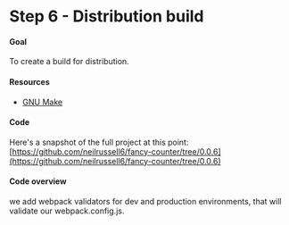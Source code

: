 Step 6 - Distribution build
===========================

#### Goal

To create a build for distribution.

#### Resources

 * [GNU Make](https://www.gnu.org/software/make/)

#### Code

Here's a snapshot of the full project at this point:
[https://github.com/neilrussell6/fancy-counter/tree/0.0.6](https://github.com/neilrussell6/fancy-counter/tree/0.0.6)

#### Code overview


we add webpack validators for dev and production environments, that will validate our webpack.config.js.
